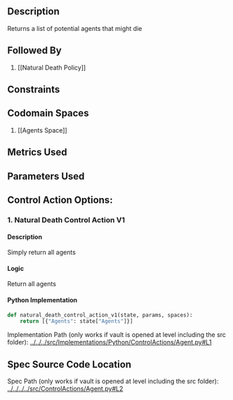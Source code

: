 ## Description

Returns a list of potential agents that might die
## Followed By
1. [[Natural Death Policy]]

## Constraints
## Codomain Spaces
1. [[Agents Space]]

## Metrics Used

## Parameters Used

## Control Action Options:
### 1. Natural Death Control Action V1
#### Description
Simply return all agents
#### Logic
Return all agents
#### Python Implementation
```python
def natural_death_control_action_v1(state, params, spaces):
    return [{"Agents": state["Agents"]}]
```
Implementation Path (only works if vault is opened at level including the src folder): [../../../src/Implementations/Python/ControlActions/Agent.py#L1](../../../src/Implementations/Python/ControlActions/Agent.py#L1)

## Spec Source Code Location

Spec Path (only works if vault is opened at level including the src folder): [../../../../src/ControlActions/Agent.py#L2](../../../../src/ControlActions/Agent.py#L2)

